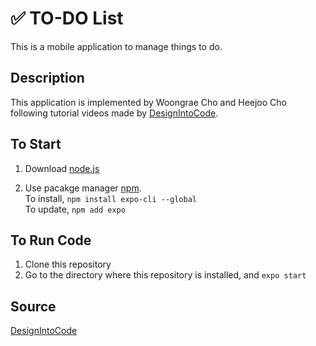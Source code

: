 # ✅ TO-DO List
This is a mobile application to manage things to do.

## Description
This application is implemented by Woongrae Cho and Heejoo Cho following tutorial videos made by [DesignIntoCode](https://www.youtube.com/playlist?list=PLqtWgQ5BRLPvbmeIYf769yb25g4W8NUZo).

## To Start
1. Download [node.js](https://nodejs.org/en/)

2. Use pacakge manager [npm](https://www.npmjs.com/get-npm).  
To install, ```npm install expo-cli --global```  
To update, ```npm add expo```

## To Run Code
1. Clone this repository
2. Go to the directory where this repository is installed, and ```expo start```

## Source
[DesignIntoCode](https://www.youtube.com/playlist?list=PLqtWgQ5BRLPvbmeIYf769yb25g4W8NUZo)